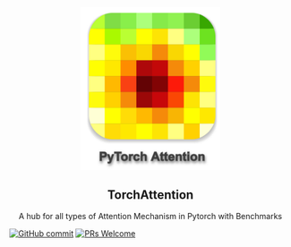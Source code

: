 <p align="center">
  <img width="250" src="./docs/icon.png">
</p>
<h2 align="center">TorchAttention</h2>



<p align="center">A hub for all types of Attention Mechanism in Pytorch with Benchmarks </p>


[![GitHub commit](https://img.shields.io/github/last-commit/monk1337/TorchAttention)](https://github.com/monk1337/TorchAttention/commits/master)
[![PRs Welcome](https://img.shields.io/badge/PRs-welcome-brightgreen.svg?style=flat-square)](http://makeapullrequest.com)
